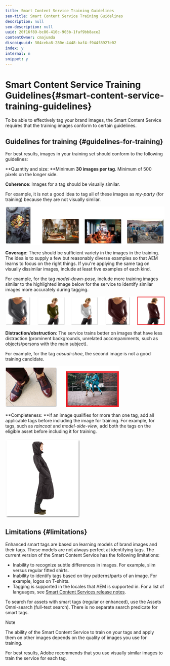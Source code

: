 ```yaml
---
title: Smart Content Service Training Guidelines
seo-title: Smart Content Service Training Guidelines
description: null
seo-description: null
uuid: 20f16f89-bc86-410c-903b-1faf9bb8ace2
contentOwner: cmajumda
discoiquuid: 304ceba8-280e-4448-baf4-f944f8927e02
index: y
internal: n
snippet: y
---
```


# Smart Content Service Training Guidelines{#smart-content-service-training-guidelines}

To be able to effectively tag your brand images, the Smart Content Service requires that the training images conform to certain guidelines.

## Guidelines for training {#guidelines-for-training}

For best results, images in your training set should conform to the following guidelines:

**Quantity and size: **Minimum **30 images per tag**. Minimum of 500 pixels on the longer side.

**Coherence**: Images for a tag should be visually similar.

For example, it is not a good idea to tag all of these images as *my-party* (for training) because they are not visually similar.

![Illustrative images to exemplify the guidelines for training](assets/Coherence.png)

**Coverage**: There should be sufficient variety in the images in the training. The idea is to supply a few but reasonably diverse examples so that AEM learns to focus on the right things. If you're applying the same tag on visually dissimilar images, include at least five examples of each kind.

For example, for the tag *model-down-pose*, include more training images similar to the highlighted image below for the service to identify similar images more accurately during tagging.

![Illustrative images to exemplify the guidelines for training](assets/coverage_1.png)

**Distraction/obstruction**: The service trains better on images that have less distraction (prominent backgrounds, unrelated accompaniments, such as objects/persons with the main subject).

For example, for the tag *casual-shoe*, the second image is not a good training candidate.

![Illustrative images to exemplify the guidelines for training](assets/Distraction.png)

**Completeness: **If an image qualifies for more than one tag, add all applicable tags before including the image for training. For example, for tags, such as *raincoat* and *model-side-view*, add both the tags on the eligible asset before including it for training.

![Illustrative images to exemplify the guidelines for training](assets/Completeness.png)

## Limitations {#limitations}

Enhanced smart tags are based on learning models of brand images and their tags. These models are not always perfect at identifying tags. The current version of the Smart Content Service has the following limitations:

* Inability to recognize subtle differences in images. For example, slim versus regular fitted shirts. 
* Inability to identify tags based on tiny patterns/parts of an image. For example, logos on T-shirts.
* Tagging is supported in the locales that AEM is supported in. For a list of languages, see [Smart Content Services release notes](../../release-notes/smart-content-service-release-notes.md).

To search for assets with smart tags (regular or enhanced), use the Assets Omni-search (full-text search). There is no separate search predicate for smart tags. 

<!--
Comment Type: annotation
Last Modified By: sneh
Last Modified Date: 2018-03-14T04:30:43.049-0400
This needs to be highlighted in the section for running training workflows as well
-->

>[!NOTE]
>
>The ability of the Smart Content Service to train on your tags and apply them on other images depends on the quality of images you use for training. 
>
>For best results, Adobe recommends that you use visually similar images to train the service for each tag.

